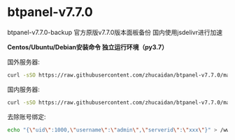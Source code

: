# btpanel-v7.7.0
btpanel-v7.7.0-backup  官方原版v7.7.0版本面板备份
国内使用jsdelivr进行加速

**Centos/Ubuntu/Debian安装命令 独立运行环境（py3.7）**

国外服务器:
```Bash
curl -sSO https://raw.githubusercontent.com/zhucaidan/btpanel-v7.7.0/main/install/install_panel.sh && bash install_panel.sh
```


国内服务器:
```Bash
curl -sSO https://raw.githubusercontent.com/zhucaidan/btpanel-v7.7.0/main/install/install_panel.sh && bash install_panel.sh
```


去除账号绑定:
```Bash
echo "{\"uid\":1000,\"username\":\"admin\",\"serverid\":\"xxx\"}" > /www/server/panel/data/userInfo.json
```
